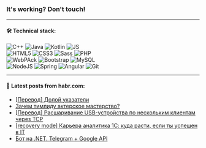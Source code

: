 ### It's working? Don't touch!

---

#### 🛠️ Technical stack:

![C++](https://img.shields.io/badge/C++-informational?logo=c%2B%2B&style=flat&logoColor=white&color=9C033A)
![Java](https://img.shields.io/badge/Java-informational?logo=java&style=flat&logoColor=white&color=007396)
![Kotlin](https://img.shields.io/badge/Kotlin-informational?logo=Kotlin&style=flat&logoColor=white&color=0095D5)
![JS](https://img.shields.io/badge/JS-informational?logo=javaScript&style=flat&logoColor=black&color=F7Df1E) <br>
![HTML5](https://img.shields.io/badge/HTML5-informational?logo=html5&style=flat&logoColor=white&color=E34F26)
![CSS3](https://img.shields.io/badge/CSS3-informational?logo=css3&style=flat&logoColor=white&color=157286)
![Sass](https://img.shields.io/badge/Saas-informational?logo=sass&style=flat&logoColor=white&color=hotpink)
![PHP](https://img.shields.io/badge/PHP-informational?logo=php&style=flat&logoColor=white&color=777BB4) <br>
![WebPAck](https://img.shields.io/badge/WebPack-informational?logo=webPack&style=flat&logoColor=white&color=FF6F00)
![Bootstrap](https://img.shields.io/badge/Bootstrap-informational?logo=Bootstrap&style=flat&logoColor=white&color=7952B3)
![MySQL](https://img.shields.io/badge/MySQL-informational?logo=MySQL&style=flat&logoColor=white&color=00f) <br>
![NodeJS](https://img.shields.io/badge/NodeJS-informational?logo=node.js&style=flat&logoColor=white&color=43853D)
![Spring](https://img.shields.io/badge/Spring-informational?logo=Spring&style=flat&logoColor=white&color=0A9EDC)
![Angular](https://img.shields.io/badge/Vue-informational?logo=vue.js&style=flat&logoColor=white&color=red)
![Git](https://img.shields.io/badge/Git-informational?logo=git&style=flat&logoColor=white&color=darkorange)

___

#### 💬 Latest posts from habr.com:

<!-- BLOG-POST-LIST:START -->
- [[Перевод] Долой указатели](https://habr.com/ru/post/669532/?utm_source=habrahabr&utm_medium=rss&utm_campaign=669532)
- [Зачем тимлиду актерское мастерство?](https://habr.com/ru/post/577314/?utm_source=habrahabr&utm_medium=rss&utm_campaign=577314)
- [[Перевод] Расшаривание USB-устройства по нескольким клиентам через TCP](https://habr.com/ru/post/669408/?utm_source=habrahabr&utm_medium=rss&utm_campaign=669408)
- [[recovery mode] Карьера аналитика 1С: куда расти, если ты успешен в IT](https://habr.com/ru/post/669504/?utm_source=habrahabr&utm_medium=rss&utm_campaign=669504)
- [Бот на .NET. Telegram + Google API](https://habr.com/ru/post/669488/?utm_source=habrahabr&utm_medium=rss&utm_campaign=669488)
<!-- BLOG-POST-LIST:END -->
